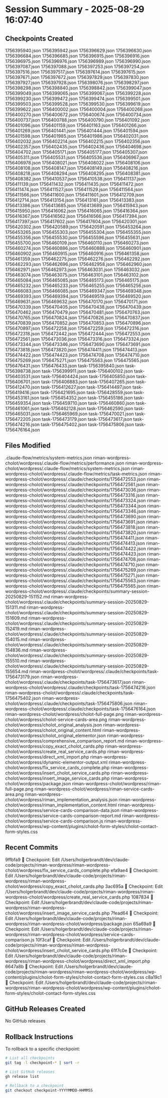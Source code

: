 # Session Summary - 2025-08-29 16:07:40

## Checkpoints Created
1756395940.json
1756395942.json
1756396629.json
1756396630.json
1756396684.json
1756396685.json
1756396915.json
1756396916.json
1756396975.json
1756396976.json
1756396989.json
1756396990.json
1756397087.json
1756397088.json
1756397253.json
1756397254.json
1756397516.json
1756397517.json
1756397614.json
1756397615.json
1756397671.json
1756397672.json
1756397829.json
1756397830.json
1756397927.json
1756397928.json
1756398076.json
1756398297.json
1756398298.json
1756398840.json
1756398842.json
1756399047.json
1756399049.json
1756399065.json
1756399067.json
1756399228.json
1756399230.json
1756399472.json
1756399474.json
1756399501.json
1756399503.json
1756399528.json
1756399530.json
1756399619.json
1756399622.json
1756400002.json
1756400004.json
1756400268.json
1756400270.json
1756400672.json
1756400674.json
1756400734.json
1756400737.json
1756400788.json
1756400790.json
1756401092.json
1756401096.json
1756401159.json
1756401163.json
1756401266.json
1756401269.json
1756401441.json
1756401444.json
1756401594.json
1756401598.json
1756401985.json
1756401986.json
1756402031.json
1756402032.json
1756402214.json
1756402215.json
1756402356.json
1756402357.json
1756402435.json
1756402436.json
1756404698.json
1756404702.json
1756405171.json
1756405177.json
1756405307.json
1756405311.json
1756405531.json
1756405536.json
1756406967.json
1756406978.json
1756408021.json
1756408022.json
1756408106.json
1756408108.json
1756408147.json
1756408149.json
1756408216.json
1756408218.json
1756408294.json
1756408295.json
1756408381.json
1756408382.json
1756410537.json
1756410538.json
1756411137.json
1756411139.json
1756411432.json
1756411435.json
1756411472.json
1756411474.json
1756411527.json
1756411529.json
1756411564.json
1756411566.json
1756411600.json
1756411601.json
1756412709.json
1756412714.json
1756413154.json
1756413161.json
1756413383.json
1756413386.json
1756413685.json
1756413689.json
1756415943.json
1756415950.json
1756416062.json
1756416065.json
1756416364.json
1756416367.json
1756416562.json
1756416566.json
1756417394.json
1756417397.json
1756417602.json
1756417604.json
1756420301.json
1756420302.json
1756420589.json
1756420591.json
1756453264.json
1756453265.json
1756455303.json
1756455304.json
1756455355.json
1756455356.json
1756455530.json
1756455596.json
1756455631.json
1756455700.json
1756460109.json
1756460110.json
1756460273.json
1756460274.json
1756460886.json
1756460888.json
1756460901.json
1756460902.json
1756460915.json
1756460916.json
1756461358.json
1756461359.json
1756462275.json
1756462276.json
1756462292.json
1756462293.json
1756462696.json
1756462958.json
1756462960.json
1756462971.json
1756462973.json
1756463031.json
1756463032.json
1756463074.json
1756463075.json
1756463101.json
1756463102.json
1756465084.json
1756465085.json
1756465173.json
1756465175.json
1756465232.json
1756465233.json
1756465255.json
1756465256.json
1756466083.json
1756466085.json
1756469347.json
1756469348.json
1756469393.json
1756469394.json
1756469519.json
1756469520.json
1756469631.json
1756469632.json
1756470170.json
1756470171.json
1756470339.json
1756470405.json
1756470438.json
1756470439.json
1756470462.json
1756470479.json
1756470481.json
1756470763.json
1756470765.json
1756470824.json
1756470826.json
1756470837.json
1756470839.json
1756470852.json
1756470853.json
1756470896.json
1756470897.json
1756472258.json
1756472259.json
1756472316.json
1756472318.json
1756472442.json
1756472444.json
1756472553.json
1756472561.json
1756473036.json
1756473316.json
1756473324.json
1756473344.json
1756473346.json
1756473690.json
1756473691.json
1756473818.json
1756473820.json
1756474411.json
1756474413.json
1756474422.json
1756474423.json
1756474708.json
1756474710.json
1756475269.json
1756475271.json
1756475563.json
1756475565.json
1756476431.json
1756476433.json
task-1756395840.json
task-1756398738.json
task-1756399911.json
task-1756400102.json
task-1756403531.json
task-1756404424.json
task-1756405850.json
task-1756406701.json
task-1756406883.json
task-1756407265.json
task-1756412470.json
task-1756412627.json
task-1756414497.json
task-1756419416.json
task-1756421695.json
task-1756428559.json
task-1756453161.json
task-1756454352.json
task-1756455186.json
task-1756459354.json
task-1756459710.json
task-1756460860.json
task-1756461061.json
task-1756462128.json
task-1756462590.json
task-1756465031.json
task-1756465969.json
task-1756470021.json
task-1756472205.json
task-1756473179.json
task-1756473617.json
task-1756474216.json
task-1756475402.json
task-1756475806.json
task-1756476164.json

## Files Modified
.claude-flow/metrics/system-metrics.json
riman-wordpress-cholot/wordpress/.claude-flow/metrics/performance.json
riman-wordpress-cholot/wordpress/.claude-flow/metrics/system-metrics.json
riman-wordpress-cholot/wordpress/.claude-flow/metrics/task-metrics.json
riman-wordpress-cholot/wordpress/.claude/checkpoints/1756472553.json
riman-wordpress-cholot/wordpress/.claude/checkpoints/1756472561.json
riman-wordpress-cholot/wordpress/.claude/checkpoints/1756473036.json
riman-wordpress-cholot/wordpress/.claude/checkpoints/1756473316.json
riman-wordpress-cholot/wordpress/.claude/checkpoints/1756473324.json
riman-wordpress-cholot/wordpress/.claude/checkpoints/1756473344.json
riman-wordpress-cholot/wordpress/.claude/checkpoints/1756473346.json
riman-wordpress-cholot/wordpress/.claude/checkpoints/1756473690.json
riman-wordpress-cholot/wordpress/.claude/checkpoints/1756473691.json
riman-wordpress-cholot/wordpress/.claude/checkpoints/1756473818.json
riman-wordpress-cholot/wordpress/.claude/checkpoints/1756473820.json
riman-wordpress-cholot/wordpress/.claude/checkpoints/1756474411.json
riman-wordpress-cholot/wordpress/.claude/checkpoints/1756474413.json
riman-wordpress-cholot/wordpress/.claude/checkpoints/1756474422.json
riman-wordpress-cholot/wordpress/.claude/checkpoints/1756474423.json
riman-wordpress-cholot/wordpress/.claude/checkpoints/1756474708.json
riman-wordpress-cholot/wordpress/.claude/checkpoints/1756474710.json
riman-wordpress-cholot/wordpress/.claude/checkpoints/1756475269.json
riman-wordpress-cholot/wordpress/.claude/checkpoints/1756475271.json
riman-wordpress-cholot/wordpress/.claude/checkpoints/1756475563.json
riman-wordpress-cholot/wordpress/.claude/checkpoints/1756475565.json
riman-wordpress-cholot/wordpress/.claude/checkpoints/summary-session-20250829-151152.md
riman-wordpress-cholot/wordpress/.claude/checkpoints/summary-session-20250829-151311.md
riman-wordpress-cholot/wordpress/.claude/checkpoints/summary-session-20250829-151609.md
riman-wordpress-cholot/wordpress/.claude/checkpoints/summary-session-20250829-152419.md
riman-wordpress-cholot/wordpress/.claude/checkpoints/summary-session-20250829-154015.md
riman-wordpress-cholot/wordpress/.claude/checkpoints/summary-session-20250829-154836.md
riman-wordpress-cholot/wordpress/.claude/checkpoints/summary-session-20250829-155510.md
riman-wordpress-cholot/wordpress/.claude/checkpoints/summary-session-20250829-155654.md
riman-wordpress-cholot/wordpress/.claude/checkpoints/task-1756473179.json
riman-wordpress-cholot/wordpress/.claude/checkpoints/task-1756473617.json
riman-wordpress-cholot/wordpress/.claude/checkpoints/task-1756474216.json
riman-wordpress-cholot/wordpress/.claude/checkpoints/task-1756475402.json
riman-wordpress-cholot/wordpress/.claude/checkpoints/task-1756475806.json
riman-wordpress-cholot/wordpress/.claude/checkpoints/task-1756476164.json
riman-wordpress-cholot/wordpress/cholot-full-page.png
riman-wordpress-cholot/wordpress/cholot-service-cards-area.png
riman-wordpress-cholot/wordpress/cholot_original_analysis.json
riman-wordpress-cholot/wordpress/cholot_original_content.html
riman-wordpress-cholot/wordpress/cholot_original_elementor.json
riman-wordpress-cholot/wordpress/comprehensive_comparison_report.md
riman-wordpress-cholot/wordpress/copy_exact_cholot_cards.php
riman-wordpress-cholot/wordpress/create_real_service_cards.php
riman-wordpress-cholot/wordpress/direct_xml_import.php
riman-wordpress-cholot/wordpress/dynamic-elementor-output.xml
riman-wordpress-cholot/wordpress/fix_service_cards_complete.php
riman-wordpress-cholot/wordpress/insert_cholot_service_cards.php
riman-wordpress-cholot/wordpress/insert_image_service_cards.php
riman-wordpress-cholot/wordpress/package.json
riman-wordpress-cholot/wordpress/riman-full-page.png
riman-wordpress-cholot/wordpress/riman-service-cards-area.png
riman-wordpress-cholot/wordpress/riman_implementation_analysis.json
riman-wordpress-cholot/wordpress/riman_implementation_content.html
riman-wordpress-cholot/wordpress/service-cards-comparison-data.json
riman-wordpress-cholot/wordpress/service-cards-comparison-report.md
riman-wordpress-cholot/wordpress/service-cards-comparison.js
riman-wordpress-cholot/wordpress/wp-content/plugins/cholot-form-styles/cholot-contact-form-styles.css

## Recent Commits
9ffbfa9 🔖 Checkpoint: Edit /Users/holgerbrandt/dev/claude-code/projects/riman-wordpress/riman-wordpress-cholot/wordpress/fix_service_cards_complete.php
efa9ae4 🔖 Checkpoint: Edit /Users/holgerbrandt/dev/claude-code/projects/riman-wordpress/riman-wordpress-cholot/wordpress/copy_exact_cholot_cards.php
3ac695a 🔖 Checkpoint: Edit /Users/holgerbrandt/dev/claude-code/projects/riman-wordpress/riman-wordpress-cholot/wordpress/create_real_service_cards.php
1087834 🔖 Checkpoint: Edit /Users/holgerbrandt/dev/claude-code/projects/riman-wordpress/riman-wordpress-cholot/wordpress/insert_image_service_cards.php
7fead64 🔖 Checkpoint: Edit /Users/holgerbrandt/dev/claude-code/projects/riman-wordpress/riman-wordpress-cholot/wordpress/package.json
65a69a9 🔖 Checkpoint: Edit /Users/holgerbrandt/dev/claude-code/projects/riman-wordpress/riman-wordpress-cholot/wordpress/service-cards-comparison.js
10f3caf 🔖 Checkpoint: Edit /Users/holgerbrandt/dev/claude-code/projects/riman-wordpress/riman-wordpress-cholot/wordpress/insert_cholot_service_cards.php
61f7c0e 🔖 Checkpoint: Edit /Users/holgerbrandt/dev/claude-code/projects/riman-wordpress/riman-wordpress-cholot/wordpress/direct_xml_import.php
6647a8b 🔖 Checkpoint: Edit /Users/holgerbrandt/dev/claude-code/projects/riman-wordpress/riman-wordpress-cholot/wordpress/wp-content/plugins/cholot-form-styles/cholot-contact-form-styles.css
c8a19c1 🔖 Checkpoint: Edit /Users/holgerbrandt/dev/claude-code/projects/riman-wordpress/riman-wordpress-cholot/wordpress/wp-content/plugins/cholot-form-styles/cholot-contact-form-styles.css

## GitHub Releases Created
No GitHub releases

## Rollback Instructions
To rollback to a specific checkpoint:
```bash
# List all checkpoints
git tag -l checkpoint-* | sort -r

# List GitHub releases
gh release list

# Rollback to a checkpoint
git checkout checkpoint-YYYYMMDD-HHMMSS
```
